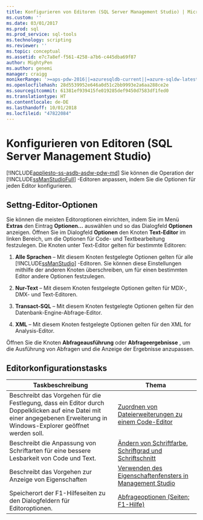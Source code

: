 ```yaml
---
title: Konfigurieren von Editoren (SQL Server Management Studio) | Microsoft-Dokumentation
ms.custom: ''
ms.date: 03/01/2017
ms.prod: sql
ms.prod_service: sql-tools
ms.technology: scripting
ms.reviewer: ''
ms.topic: conceptual
ms.assetid: e7c7a8ef-f561-4258-a7b6-c445dba69f87
author: MightyPen
ms.author: genemi
manager: craigg
monikerRange: '>=aps-pdw-2016||=azuresqldb-current||=azure-sqldw-latest||>=sql-server-2016||=sqlallproducts-allversions||>=sql-server-linux-2017||=azuresqldb-mi-current'
ms.openlocfilehash: 28d5539952e646a0d51c2bb9993e2a6aa288ce2e
ms.sourcegitcommit: 61381ef939415fe019285def9450d7583df1fed0
ms.translationtype: HT
ms.contentlocale: de-DE
ms.lasthandoff: 10/01/2018
ms.locfileid: "47822084"
---
```

# <a name="configure-editors-sql-server-management-studio"></a>Konfigurieren von Editoren (SQL Server Management Studio)
[!INCLUDE[appliesto-ss-asdb-asdw-pdw-md](../../includes/appliesto-ss-asdb-asdw-pdw-md.md)]
  Sie können die Operation der [!INCLUDE[ssManStudioFull](../../includes/ssmanstudiofull-md.md)] -Editoren anpassen, indem Sie die Optionen für jeden Editor konfigurieren.  
  
## <a name="settng-editor-options"></a>Settng-Editor-Optionen  
 Sie können die meisten Editoroptionen einrichten, indem Sie im Menü **Extras** den Eintrag **Optionen…** auswählen und so das Dialogfeld **Optionen** anzeigen. Öffnen Sie im Dialogfeld **Optionen** den Knoten **Text-Editor** im linken Bereich, um die Optionen für Code- und Textbearbeitung festzulegen. Die Knoten unter Text-Editor gelten für bestimmte Editoren:  
  
1.  **Alle Sprachen** – Mit diesem Knoten festgelegte Optionen gelten für alle [!INCLUDE[ssManStudio](../../includes/ssmanstudio-md.md)] -Editoren. Sie können diese Einstellungen mithilfe der anderen Knoten überschreiben, um für einen bestimmten Editor andere Optionen festzulegen.  
  
2.  **Nur-Text** – Mit diesem Knoten festgelegte Optionen gelten für MDX-, DMX- und Text-Editoren.  
  
3.  **Transact-SQL** – Mit diesem Knoten festgelegte Optionen gelten für den Datenbank-Engine-Abfrage-Editor.  
  
4.  **XML** – Mit diesem Knoten festgelegte Optionen gelten für den XML for Analysis-Editor.  
  
 Öffnen Sie die Knoten **Abfrageausführung** oder **Abfrageergebnisse** , um die Ausführung von Abfragen und die Anzeige der Ergebnisse anzupassen.  
  
## <a name="editor-configuration-tasks"></a>Editorkonfigurationstasks  
  
|Taskbeschreibung|Thema|  
|----------------------|-----------|  
|Beschreibt das Vorgehen für die Festlegung, dass ein Editor durch Doppelklicken auf eine Datei mit einer angegebenen Erweiterung in Windows-Explorer geöffnet werden soll.|[Zuordnen von Dateierweiterungen zu einem Code-Editor](../../relational-databases/scripting/associate-file-extensions-to-a-code-editor.md)|  
|Beschreibt die Anpassung von Schriftarten für eine bessere Lesbarkeit von Code und Text.|[Ändern von Schriftfarbe, Schriftgrad und Schriftschnitt](../../relational-databases/scripting/change-font-color-size-and-style.md)|  
|Beschreibt das Vorgehen zur Anzeige von Eigenschaften|[Verwenden des Eigenschaftenfensters in Management Studio](../../relational-databases/scripting/use-the-properties-window-in-management-studio.md)|  
|Speicherort der F1-Hilfeseiten zu den Dialogfeldern für Editoroptionen.|[Abfrageoptionen (Seiten; F1-Hilfe)](http://msdn.microsoft.com/library/fad98caa-8a29-4b88-8464-f60a5c4fc00e)|  
  
  

